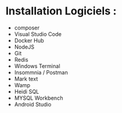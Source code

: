 # Installation Logiciels : 

- composer 
- Visual Studio Code
- Docker Hub
- NodeJS
- Git 
- Redis
- Windows Terminal
- Insommnia / Postman 
- Mark text 
- Wamp 
- Heidi SQL
- MYSQL Workbench
- Android Studio